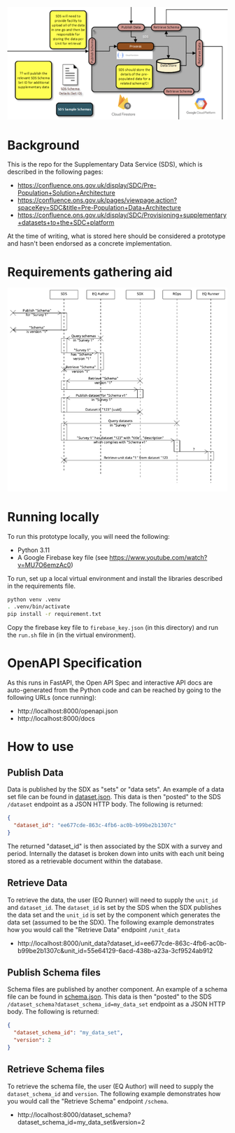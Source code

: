 ![overview](little_diagram.png "Overview")

# Background

This is the repo for the Supplementary Data Service (SDS), which is described in the following pages:

* https://confluence.ons.gov.uk/display/SDC/Pre-Population+Solution+Architecture
* https://confluence.ons.gov.uk/pages/viewpage.action?spaceKey=SDC&title=Pre-Population+Data+Architecture
* https://confluence.ons.gov.uk/display/SDC/Provisioning+supplementary+datasets+to+the+SDC+platform

At the time of writing, what is stored here should be considered a prototype and hasn't been endorsed as a 
concrete implementation.

# Requirements gathering aid

![sds_sequence_diagram](sds_sequence_diagram.png "sds_sequence_diagram")

# Running locally

To run this prototype locally, you will need the following:

* Python 3.11
* A Google Firebase key file (see https://www.youtube.com/watch?v=MU7O6emzAc0)

To run, set up a local virtual environment and install the libraries described in the requirements file.

```bash
python venv .venv
. .venv/bin/activate
pip install -r requirement.txt
```

Copy the firebase key file to `firebase_key.json` (in this directory) and run the `run.sh` file in (in the virtual
environment).

# OpenAPI Specification

As this runs in FastAPI, the Open API Spec and interactive API docs are auto-generated from the Python code and
can be reached by going to the following URLs (once running):

* http://localhost:8000/openapi.json
* http://localhost:8000/docs


# How to use

## Publish Data

Data is published by the SDX as "sets" or "data sets". An example of a data set file can be found in 
[dataset.json](integration_tests/data/dataset.json).  This data is then "posted" to the SDS `/dataset`
endpoint as a JSON HTTP body. The following is returned:

```json
{
  "dataset_id": "ee677cde-863c-4fb6-ac0b-b99be2b1307c"
}
```

The returned "dataset_id" is then associated by the SDX with a survey and period. Internally the dataset is broken
down into units with each unit being stored as a retrievable document within the database.

## Retrieve Data

To retrieve the data, the user (EQ Runner) will need to supply the `unit_id` and `dataset_id`. The `dataset_id`
is set by the SDS when the SDX publishes the data set and the `unit_id` is set by the component which generates 
the data set (assumed to be the SDX). The following example demonstrates how you would call the "Retrieve Data" endpoint
`/unit_data`

* http://localhost:8000/unit_data?dataset_id=ee677cde-863c-4fb6-ac0b-b99be2b1307c&unit_id=55e64129-6acd-438b-a23a-3cf9524ab912 

## Publish Schema files

Schema files are published by another component. An example of a schema file can be found in 
[schema.json](integration_tests/data/schema.json).  This data is then "posted" to the SDS
`/dataset_schema?dataset_schema_id=my_data_set`
endpoint as a JSON HTTP body. The following is returned:

```json
{
  "dataset_schema_id": "my_data_set",
  "version": 2
}
```

## Retrieve Schema files

To retrieve the schema file, the user (EQ Author) will need to supply the `dataset_schema_id`
and `version`. 
The following example demonstrates how you would call the "Retrieve Schema" endpoint `/schema`.

* http://localhost:8000/dataset_schema?dataset_schema_id=my_data_set&version=2
